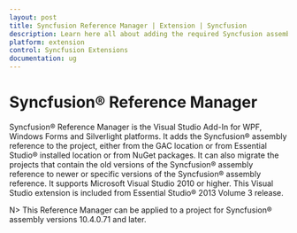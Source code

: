 ```yaml
---
layout: post
title: Syncfusion Reference Manager | Extension | Syncfusion
description: Learn here all about adding the required Syncfusion assembly to Windows project reference based on the selected control(s).
platform: extension
control: Syncfusion Extensions
documentation: ug
---
```


# Syncfusion® Reference Manager

Syncfusion® Reference Manager is the Visual Studio Add-In for WPF, Windows Forms and Silverlight platforms. It adds the Syncfusion® assembly reference to the project, either from the GAC location or from Essential Studio® installed location or from NuGet packages. It can also migrate the projects that contain the old versions of the Syncfusion® assembly reference to newer or specific versions of the Syncfusion® assembly reference. It supports Microsoft Visual Studio 2010 or higher. This Visual Studio extension is included from Essential Studio® 2013 Volume 3 release.

N> This Reference Manager can be applied to a project for Syncfusion® assembly versions 10.4.0.71 and later.



